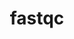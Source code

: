 ---
title: "fastqc"
layout: cache
categories: [package, v0.18]
meta: {"versions": ["0.11.9"], "compilers": ["gcc@=7.3.1"], "oss": ["amzn2"], "platforms": ["linux"], "targets": ["aarch64", "graviton2", "x86_64_v3", "x86_64_v4"], "stacks": ["aws-isc", "aws-isc-aarch64"], "num_specs": 4, "num_specs_by_stack": {"aws-isc-aarch64": 2, "aws-isc": 2}}
spec_details: [{"hash": "trfegfqsg3owssambwgtnhblwd32fy7k", "compiler": "gcc@=7.3.1", "versions": ["0.11.9"], "os": "amzn2", "platform": "linux", "target": "graviton2", "variants": ["patches=b237b24"], "stacks": ["aws-isc-aarch64"], "size": "-", "tarball": "https://binaries.spack.io/releases/v0.18/build_cache/linux-amzn2-graviton2/gcc-7.3.1/fastqc-0.11.9/linux-amzn2-graviton2-gcc-7.3.1-fastqc-0.11.9-trfegfqsg3owssambwgtnhblwd32fy7k.spack"}, {"hash": "qhp7diblkdouo7ukd7ujc3g2zlzuoykz", "compiler": "gcc@=7.3.1", "versions": ["0.11.9"], "os": "amzn2", "platform": "linux", "target": "x86_64_v4", "variants": ["patches=b237b24"], "stacks": ["aws-isc"], "size": "-", "tarball": "https://binaries.spack.io/releases/v0.18/build_cache/linux-amzn2-x86_64_v4/gcc-7.3.1/fastqc-0.11.9/linux-amzn2-x86_64_v4-gcc-7.3.1-fastqc-0.11.9-qhp7diblkdouo7ukd7ujc3g2zlzuoykz.spack"}, {"hash": "ssucrafrf3s2nx3n7soyrxwn42x4omfs", "compiler": "gcc@=7.3.1", "versions": ["0.11.9"], "os": "amzn2", "platform": "linux", "target": "x86_64_v3", "variants": ["patches=b237b24"], "stacks": ["aws-isc"], "size": "-", "tarball": "https://binaries.spack.io/releases/v0.18/build_cache/linux-amzn2-x86_64_v3/gcc-7.3.1/fastqc-0.11.9/linux-amzn2-x86_64_v3-gcc-7.3.1-fastqc-0.11.9-ssucrafrf3s2nx3n7soyrxwn42x4omfs.spack"}, {"hash": "use37jozb75ovp7lkvy5e6rs2iltysgc", "compiler": "gcc@=7.3.1", "versions": ["0.11.9"], "os": "amzn2", "platform": "linux", "target": "aarch64", "variants": ["patches=b237b24"], "stacks": ["aws-isc-aarch64"], "size": "-", "tarball": "https://binaries.spack.io/releases/v0.18/build_cache/linux-amzn2-aarch64/gcc-7.3.1/fastqc-0.11.9/linux-amzn2-aarch64-gcc-7.3.1-fastqc-0.11.9-use37jozb75ovp7lkvy5e6rs2iltysgc.spack"}]
---